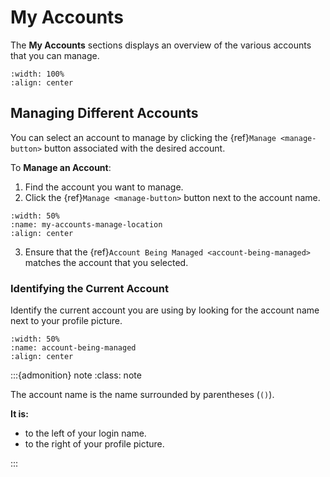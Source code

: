 

# My Accounts


The **My Accounts** sections displays an overview of the various accounts that you can manage.



```{figure} ../_static/solo_app/My_Accounts/overview-screen.webp
:width: 100%
:align: center
```


## Managing Different Accounts


You can select an account to manage by clicking the {ref}`Manage <manage-button>` button associated with the desired account.


To **Manage an Account**:


1. Find the account you want to manage. 
2. Click the {ref}`Manage <manage-button>` button next to the account name.


```{figure} ../_static/solo_app/My_Accounts/my-accounts-manage-location.webp
:width: 50%
:name: my-accounts-manage-location
:align: center
```

3. Ensure that the {ref}`Account Being Managed <account-being-managed>` matches the account that you selected. 




### Identifying the Current Account


Identify the current account you are using by looking for the account name next to your profile picture. 




```{figure} ../_static/solo_app/My_Accounts/account-being-managed-location.webp
:width: 50%
:name: account-being-managed
:align: center
```


:::{admonition} note
:class: note

The account name is the name surrounded by parentheses (`()`). 

**It is:**

 - to the left of your login name.
 - to the right of your profile picture.


:::